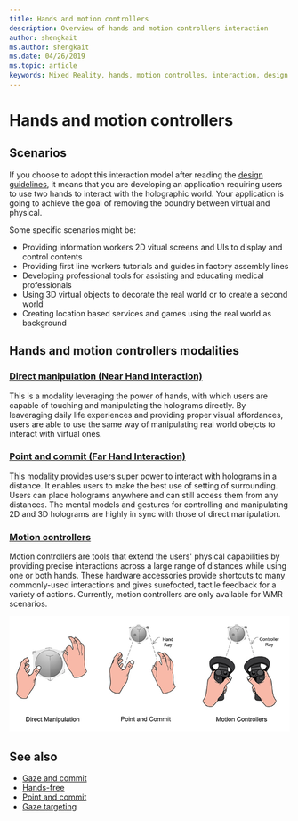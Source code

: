 ```yaml
---
title: Hands and motion controllers
description: Overview of hands and motion controllers interaction
author: shengkait
ms.author: shengkait
ms.date: 04/26/2019
ms.topic: article
keywords: Mixed Reality, hands, motion controlles, interaction, design
---
```


# Hands and motion controllers
## Scenarios
If you choose to adopt this interaction model after reading the <a href="mixed-reality-docs/interaction-fundamentals.md">design guidelines</a>, it means that you are developing an application requiring users to use two hands to interact with the holographic world. Your application is going to achieve the goal of removing the boundry between virtual and physical.

Some specific scenarios might be:
* Providing information workers 2D vitual screens and UIs to display and control contents
* Providing first line workers tutorials and guides in factory assembly lines
* Developing professional tools for assisting and educating medical professionals  
* Using 3D virtual objects to decorate the real world or to create a second world 
* Creating location based services and games using the real world as background

## Hands and motion controllers modalities
### [Direct manipulation (Near Hand Interaction)](direct-manipulation.md)
This is a modality leveraging the power of hands, with which users are capable of touching and manipulating the holograms directly. By leaveraging daily life experiences and providing proper visual affordances, users are able to use the same way of manipulating real world obejcts to interact with virtual ones.   

### [Point and commit (Far Hand Interaction)](point-and-commit.md)
This modality provides users super power to interact with holograms in a distance. It enables users to make the best use of setting of surrounding. Users can place holograms anywhere and can still access them from any distances. The mental models and gestures for controlling and manipulating 2D and 3D holograms are highly in sync with those of direct manipulation.

### [Motion controllers](motion-controllers.md)
Motion controllers are tools that extend the users' physical capabilities by providing precise interactions across a large range of distances while using one or both hands. These hardware accessories provide shortcuts to many commonly-used interactions and gives surefooted, tactile feedback for a variety of actions. Currently, motion controllers are only available for WMR scenarios. 

![](images/Hands-and-controllers-720px.jpg)<br>

## See also
* [Gaze and commit](gaze-and-commit.md)
* [Hands-free](hands-free.md)
* [Point and commit](point-and-commit.md)
* [Gaze targeting](gaze-targeting.md)
